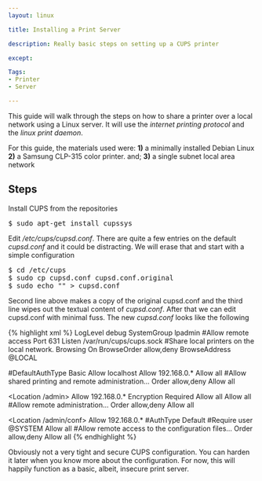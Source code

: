 ```yaml
---
layout: linux

title: Installing a Print Server

description: Really basic steps on setting up a CUPS printer

except:

Tags:
- Printer
- Server

---
```


This guide will walk through the steps on how to share a printer over a local network using a Linux server. It will use the *internet printing protocol* and the *linux print daemon*.  

For this guide, the materials used were:  **1)** a minimally installed Debian Linux **2)** a Samsung CLP-315 color printer. and; **3)** a single subnet local area network

## Steps

Install CUPS from the repositories

<pre class="codeblock">
$ sudo apt-get install cupssys
</pre>

Edit */etc/cups/cupsd.conf*. There are quite a few entries on the default *cupsd.conf* and it could be distracting. We will erase that and start with a simple configuration

<pre class="codeblock">
$ cd /etc/cups
$ sudo cp cupsd.conf cupsd.conf.original
$ sudo echo "" > cupsd.conf 
</pre>

Second line above makes a copy of the original cupsd.conf and the third line wipes out the textual content of *cupsd.conf*. After that we can edit cupsd.conf with minimal fuss. The new *cupsd.conf* looks like the following

{% highlight xml %}
LogLevel debug
SystemGroup lpadmin
#Allow remote access
Port 631
Listen /var/run/cups/cups.sock
#Share local printers on the local network.
Browsing On
BrowseOrder allow,deny
BrowseAddress @LOCAL

#DefaultAuthType Basic
<Location />
  Allow localhost
  Allow 192.168.0.*
  Allow all
  #Allow shared printing and remote administration...
  Order allow,deny
  Allow all
</Location>

<Location /admin>
  Allow 192.168.0.*
  Encryption Required
  Allow all
  Allow all
  #Allow remote administration...
  Order allow,deny
  Allow all
</Location>
    
<Location /admin/conf>
  Allow 192.168.0.*
  #AuthType Default
  #Require user @SYSTEM
  Allow all
  #Allow remote access to the configuration files...
  Order allow,deny
  Allow all
</Location>
{% endhighlight %}

Obviously not a very tight and secure CUPS configuration. You can harden it later when you know more about the configuration. For now, this will happily function as a basic, albeit, insecure print server. 

